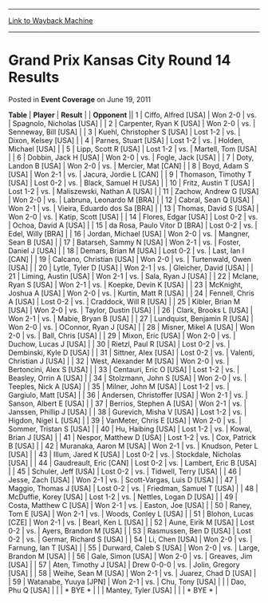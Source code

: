 
---
[Link to Wayback Machine](https://web.archive.org/web/20171029005434/https://magic.wizards.com/en/articles/archive/event-coverage/grand-prix-kansas-city-round-14-results-2011-06-19)

[_metadata_:description]:- "TablePlayerResult"
[_metadata_:generator]:- "Drupal 7 (http://drupal.org)"
[_metadata_:node]:- "458826"
[_metadata_:publish_date]:- "2011-06-19"
[_metadata_:source]:- "div-main-content"
[_metadata_:title]:- "Grand Prix Kansas City Round 14 Results"
[_metadata_:wayback_capture_timestamp]:- "2017-10-29 00:54:34"
[_metadata_:wayback_raw_url]:- "https://web.archive.org/web/20171029005434id_/https://magic.wizards.com/en/articles/archive/event-coverage/grand-prix-kansas-city-round-14-results-2011-06-19"
[_metadata_:wayback_url]:- "https://magic.wizards.com/en/articles/archive/event-coverage/grand-prix-kansas-city-round-14-results-2011-06-19"
---


Grand Prix Kansas City Round 14 Results
=======================================



 Posted in **Event Coverage**
 on June 19, 2011 












 **Table** | **Player** | **Result** |  | **Opponent** ||  1 | Ciffo, Alfred [USA] | Won 2-0 | vs. | Spagnolo, Nicholas [USA] |
|  2 | Carpenter, Ryan K [USA] | Won 2-0 | vs. | Senneway, Bill [USA] |
|  3 | Kuehl, Christopher S [USA] | Lost 1-2 | vs. | Dixon, Kelsey [USA] |
|  4 | Parnes, Stuart [USA] | Lost 1-2 | vs. | Holden, Michael [USA] |
|  5 | Lipp, Scott R [USA] | Lost 1-2 | vs. | Martell, Tom [USA] |
|  6 | Dobbin, Jack H [USA] | Won 2-0 | vs. | Fogle, Jack [USA] |
|  7 | Doty, Landon B [USA] | Won 2-0 | vs. | Mercier, Mat [CAN] |
|  8 | Boyd, Adam S [USA] | Won 2-1 | vs. | Jacura, Jordie L [CAN] |
|  9 | Thomason, Timothy T [USA] | Lost 0-2 | vs. | Black, Samuel H [USA] |
|  10 | Fritz, Austin T [USA] | Lost 1-2 | vs. | Maliszewski, Nathan A [USA] |
|  11 | Zachow, Andrew G [USA] | Won 2-0 | vs. | Labruna, Leonardo M [BRA] |
|  12 | Cabral, Sean Q [USA] | Won 2-1 | vs. | Vieira, Eduardo dos Sa [BRA] |
|  13 | Thomas, David S [USA] | Won 2-0 | vs. | Katip, Scott [USA] |
|  14 | Flores, Edgar [USA] | Lost 0-2 | vs. | Ochoa, David A [USA] |
|  15 | da Rosa, Paulo Vitor D [BRA] | Lost 0-2 | vs. | Edel, Willy [BRA] |
|  16 | Jordan, Michael [USA] | Won 2-0 | vs. | Mangner, Sean B [USA] |
|  17 | Batarseh, Sammy N [USA] | Won 2-1 | vs. | Foster, Daniel J [USA] |
|  18 | Demars, Brian M [USA] | Lost 0-2 | vs. | Last, Ian I [CAN] |
|  19 | Calcano, Christian [USA] | Won 2-0 | vs. | Turtenwald, Owen [USA] |
|  20 | Lytle, Tyler D [USA] | Won 2-1 | vs. | Gleicher, David [USA] |
|  21 | Liming, Austin [USA] | Won 2-1 | vs. | Sala, Ryan J [USA] |
|  22 | Mclane, Ryan S [USA] | Won 2-1 | vs. | Koepke, Devin K [USA] |
|  23 | McKnight, Joshua A [USA] | Won 2-0 | vs. | Kurtin, Matt R [USA] |
|  24 | Fennell, Chris A [USA] | Lost 0-2 | vs. | Craddock, Will R [USA] |
|  25 | Kibler, Brian M [USA] | Won 2-0 | vs. | Taylor, Dustin [USA] |
|  26 | Clark, Brooks L [USA] | Won 2-1 | vs. | Mabie, Bryan B [USA] |
|  27 | Lundquist, Benjamin R [USA] | Won 2-0 | vs. | OConnor, Ryan J [USA] |
|  28 | Misner, Mikel A [USA] | Won 2-0 | vs. | Ball, Chris [USA] |
|  29 | Mixon, Eric [USA] | Won 2-0 | vs. | Duchow, Lucas J [USA] |
|  30 | Rietzl, Paul R [USA] | Lost 0-2 | vs. | Dembinski, Kyle D [USA] |
|  31 | Sittner, Alex [USA] | Lost 0-2 | vs. | Valenti, Christian J [USA] |
|  32 | West, Alexander M [USA] | Won 2-0 | vs. | Bertoncini, Alex S [USA] |
|  33 | Centauri, Eric O [USA] | Lost 1-2 | vs. | Beasley, Orrin A [USA] |
|  34 | Stolzmann, John S [USA] | Won 2-0 | vs. | Teeples, Nick A [USA] |
|  35 | Milner, John M [USA] | Lost 1-2 | vs. | Gargiulo, Matt [USA] |
|  36 | Andersen, Christoffer [USA] | Won 2-1 | vs. | Sanson, Albert E [USA] |
|  37 | Berrios, Stephen A [USA] | Won 2-1 | vs. | Janssen, Phillip J [USA] |
|  38 | Gurevich, Misha V [USA] | Lost 1-2 | vs. | Higdon, Nigel L [USA] |
|  39 | VanMeter, Chris E [USA] | Won 2-0 | vs. | Sommer, Tristan S [USA] |
|  40 | Hu, Haibing [USA] | Lost 1-2 | vs. | Kowal, Brian J [USA] |
|  41 | Nespor, Matthew D [USA] | Lost 1-2 | vs. | Cox, Patrick B [USA] |
|  42 | Muranaka, Aaron M [USA] | Won 2-1 | vs. | Knudson, Peter L [USA] |
|  43 | Illum, Jared K [USA] | Lost 0-2 | vs. | Stockdale, Nicholas [USA] |
|  44 | Gaudreault, Eric [CAN] | Lost 0-2 | vs. | Lambert, Eric B [USA] |
|  45 | Schuler, Jeff [USA] | Lost 0-2 | vs. | Tidwell, Terry [USA] |
|  46 | Jesse, Zach [USA] | Won 2-1 | vs. | Scott-Vargas, Luis D [USA] |
|  47 | Maggio, Thomas J [USA] | Lost 0-2 | vs. | Friedman, Samuel T [USA] |
|  48 | McDuffie, Korey [USA] | Lost 1-2 | vs. | Nettles, Logan D [USA] |
|  49 | Costa, Matthew C [USA] | Won 2-1 | vs. | Easton, Joe [USA] |
|  50 | Raney, Tom E [USA] | Won 2-1 | vs. | Woods, Conley L [USA] |
|  51 | Blohon, Lucas [CZE] | Won 2-1 | vs. | Bearl, Ken L [USA] |
|  52 | Aune, Eirik M [USA] | Lost 0-2 | vs. | Ayers, Brandon M [USA] |
|  53 | Rasmussen, Ben D [USA] | Lost 0-2 | vs. | Germar, Richard S [USA] |
|  54 | Li, Chen [USA] | Won 2-0 | vs. | Farnung, Ian T [USA] |
|  55 | Durward, Caleb S [USA] | Won 2-0 | vs. | Large, Brandon M [USA] |
|  56 | Gale, Simon [USA] | Won 2-0 | vs. | Greaves, Jim [USA] |
|  57 | Aten, Timothy J [USA] | Drew 0-0-0 | vs. | Jolin, Gregory [USA] |
|  58 | Weihe, Sean M [USA] | Won 2-1 | vs. | Juarez, Chad D [USA] |
|  59 | Watanabe, Yuuya [JPN] | Won 2-1 | vs. | Chu, Tony [USA] |
|  | Dao, Phu Q [USA] |  |  | \* BYE \* |
|  | Mantey, Tyler [USA] |  |  | \* BYE \* |







